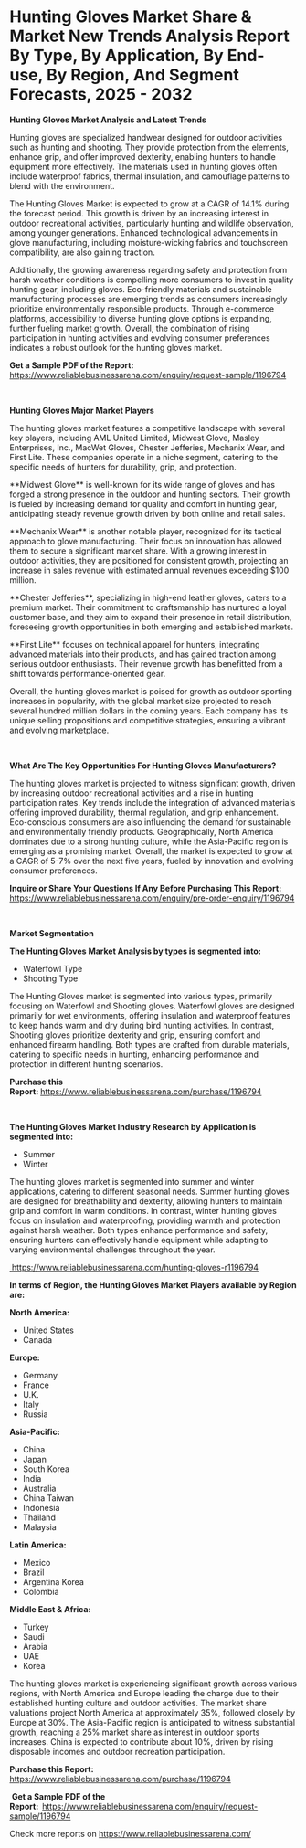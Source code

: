 <p><h1>Hunting Gloves Market Share & Market New Trends Analysis Report By Type, By Application, By End-use, By Region, And Segment Forecasts, 2025 - 2032</h1></p><p><strong>Hunting Gloves Market Analysis and Latest Trends</strong></p>
<p><p>Hunting gloves are specialized handwear designed for outdoor activities such as hunting and shooting. They provide protection from the elements, enhance grip, and offer improved dexterity, enabling hunters to handle equipment more effectively. The materials used in hunting gloves often include waterproof fabrics, thermal insulation, and camouflage patterns to blend with the environment.</p><p>The Hunting Gloves Market is expected to grow at a CAGR of 14.1% during the forecast period. This growth is driven by an increasing interest in outdoor recreational activities, particularly hunting and wildlife observation, among younger generations. Enhanced technological advancements in glove manufacturing, including moisture-wicking fabrics and touchscreen compatibility, are also gaining traction.</p><p>Additionally, the growing awareness regarding safety and protection from harsh weather conditions is compelling more consumers to invest in quality hunting gear, including gloves. Eco-friendly materials and sustainable manufacturing processes are emerging trends as consumers increasingly prioritize environmentally responsible products. Through e-commerce platforms, accessibility to diverse hunting glove options is expanding, further fueling market growth. Overall, the combination of rising participation in hunting activities and evolving consumer preferences indicates a robust outlook for the hunting gloves market.</p></p>
<p><strong>Get a Sample PDF of the Report:&nbsp;</strong> <a href="https://www.reliablebusinessarena.com/enquiry/request-sample/1196794?utm_campaign=2335&utm_medium=2&utm_source=Github&utm_content=ia&utm_term=07022025&utm_id=hunting-gloves">https://www.reliablebusinessarena.com/enquiry/request-sample/1196794</a></p>
<p>&nbsp;</p>
<p><strong>Hunting Gloves Major Market Players</strong></p>
<p><p>The hunting gloves market features a competitive landscape with several key players, including AML United Limited, Midwest Glove, Masley Enterprises, Inc., MacWet Gloves, Chester Jefferies, Mechanix Wear, and First Lite. These companies operate in a niche segment, catering to the specific needs of hunters for durability, grip, and protection.</p><p>**Midwest Glove** is well-known for its wide range of gloves and has forged a strong presence in the outdoor and hunting sectors. Their growth is fueled by increasing demand for quality and comfort in hunting gear, anticipating steady revenue growth driven by both online and retail sales.</p><p>**Mechanix Wear** is another notable player, recognized for its tactical approach to glove manufacturing. Their focus on innovation has allowed them to secure a significant market share. With a growing interest in outdoor activities, they are positioned for consistent growth, projecting an increase in sales revenue with estimated annual revenues exceeding $100 million.</p><p>**Chester Jefferies**, specializing in high-end leather gloves, caters to a premium market. Their commitment to craftsmanship has nurtured a loyal customer base, and they aim to expand their presence in retail distribution, foreseeing growth opportunities in both emerging and established markets.</p><p>**First Lite** focuses on technical apparel for hunters, integrating advanced materials into their products, and has gained traction among serious outdoor enthusiasts. Their revenue growth has benefitted from a shift towards performance-oriented gear. </p><p>Overall, the hunting gloves market is poised for growth as outdoor sporting increases in popularity, with the global market size projected to reach several hundred million dollars in the coming years. Each company has its unique selling propositions and competitive strategies, ensuring a vibrant and evolving marketplace.</p></p>
<p>&nbsp;</p>
<p><strong>What Are The Key Opportunities For Hunting Gloves Manufacturers?</strong></p>
<p><p>The hunting gloves market is projected to witness significant growth, driven by increasing outdoor recreational activities and a rise in hunting participation rates. Key trends include the integration of advanced materials offering improved durability, thermal regulation, and grip enhancement. Eco-conscious consumers are also influencing the demand for sustainable and environmentally friendly products. Geographically, North America dominates due to a strong hunting culture, while the Asia-Pacific region is emerging as a promising market. Overall, the market is expected to grow at a CAGR of 5-7% over the next five years, fueled by innovation and evolving consumer preferences.</p></p>
<p><strong>Inquire or Share Your Questions If Any Before Purchasing This Report:</strong> <a href="https://www.reliablebusinessarena.com/enquiry/pre-order-enquiry/1196794?utm_campaign=2335&utm_medium=2&utm_source=Github&utm_content=ia&utm_term=07022025&utm_id=hunting-gloves">https://www.reliablebusinessarena.com/enquiry/pre-order-enquiry/1196794</a></p>
<p>&nbsp;</p>
<p><strong>Market Segmentation</strong></p>
<p><strong>The Hunting Gloves Market Analysis by types is segmented into:</strong></p>
<p><ul><li>Waterfowl Type</li><li>Shooting Type</li></ul></p>
<p><p>The Hunting Gloves market is segmented into various types, primarily focusing on Waterfowl and Shooting gloves. Waterfowl gloves are designed primarily for wet environments, offering insulation and waterproof features to keep hands warm and dry during bird hunting activities. In contrast, Shooting gloves prioritize dexterity and grip, ensuring comfort and enhanced firearm handling. Both types are crafted from durable materials, catering to specific needs in hunting, enhancing performance and protection in different hunting scenarios.</p></p>
<p><strong>Purchase this Report:&nbsp;</strong><a href="https://www.reliablebusinessarena.com/purchase/1196794?utm_campaign=2335&utm_medium=2&utm_source=Github&utm_content=ia&utm_term=07022025&utm_id=hunting-gloves">https://www.reliablebusinessarena.com/purchase/1196794</a></p>
<p>&nbsp;</p>
<p><strong>The Hunting Gloves Market Industry Research by Application is segmented into:</strong></p>
<p><ul><li>Summer</li><li>Winter</li></ul></p>
<p><p>The hunting gloves market is segmented into summer and winter applications, catering to different seasonal needs. Summer hunting gloves are designed for breathability and dexterity, allowing hunters to maintain grip and comfort in warm conditions. In contrast, winter hunting gloves focus on insulation and waterproofing, providing warmth and protection against harsh weather. Both types enhance performance and safety, ensuring hunters can effectively handle equipment while adapting to varying environmental challenges throughout the year.</p></p>
<p><a href="https://www.reliablebusinessarena.com/hunting-gloves-r1196794?utm_campaign=2335&utm_medium=2&utm_source=Github&utm_content=ia&utm_term=07022025&utm_id=hunting-gloves">&nbsp;https://www.reliablebusinessarena.com/hunting-gloves-r1196794</a></p>
<p><strong>In terms of Region, the Hunting Gloves Market Players available by Region are:</strong></p>
<p>
    <p> <strong> North America: </strong>
        <ul>
            <li>United States</li>
            <li>Canada</li>
        </ul>
        </p> 
    <p> <strong> Europe: </strong>
        <ul>
            <li>Germany</li>
            <li>France</li>
            <li>U.K.</li>
            <li>Italy</li>
            <li>Russia</li>
        </ul>
        </p> 
    <p> <strong> Asia-Pacific: </strong>
        <ul>
            <li>China</li>
            <li>Japan</li>
            <li>South Korea</li>
            <li>India</li>
            <li>Australia</li>
            <li>China Taiwan</li>
            <li>Indonesia</li>
            <li>Thailand</li>
            <li>Malaysia</li>
        </ul>
        </p> 
    <p> <strong> Latin America: </strong>
        <ul>
            <li>Mexico</li>
            <li>Brazil</li>
            <li>Argentina Korea</li>
            <li>Colombia</li>
        </ul>
        </p> 
    <p> <strong> Middle East & Africa: </strong>
        <ul>
            <li>Turkey</li>
            <li>Saudi</li>
            <li>Arabia</li>
            <li>UAE</li>
            <li>Korea</li>
        </ul>
    </p>
    </p>
<p><p>The hunting gloves market is experiencing significant growth across various regions, with North America and Europe leading the charge due to their established hunting culture and outdoor activities. The market share valuations project North America at approximately 35%, followed closely by Europe at 30%. The Asia-Pacific region is anticipated to witness substantial growth, reaching a 25% market share as interest in outdoor sports increases. China is expected to contribute about 10%, driven by rising disposable incomes and outdoor recreation participation.</p></p>
<p><strong>Purchase this Report: </strong><a href="https://www.reliablebusinessarena.com/purchase/1196794?utm_campaign=2335&utm_medium=2&utm_source=Github&utm_content=ia&utm_term=07022025&utm_id=hunting-gloves">https://www.reliablebusinessarena.com/purchase/1196794</a></p>
<p>&nbsp;<strong>Get a Sample PDF of the Report:&nbsp;&nbsp;</strong><a href="https://www.reliablebusinessarena.com/enquiry/request-sample/1196794?utm_campaign=2335&utm_medium=2&utm_source=Github&utm_content=ia&utm_term=07022025&utm_id=hunting-gloves">https://www.reliablebusinessarena.com/enquiry/request-sample/1196794</a></p>
<p><strong></strong></p>
<p>Check more reports on <a href="https://www.reliablebusinessarena.com/?utm_campaign=2335&utm_medium=2&utm_source=Github&utm_content=ia&utm_term=07022025&utm_id=hunting-gloves">https://www.reliablebusinessarena.com/</a></p>